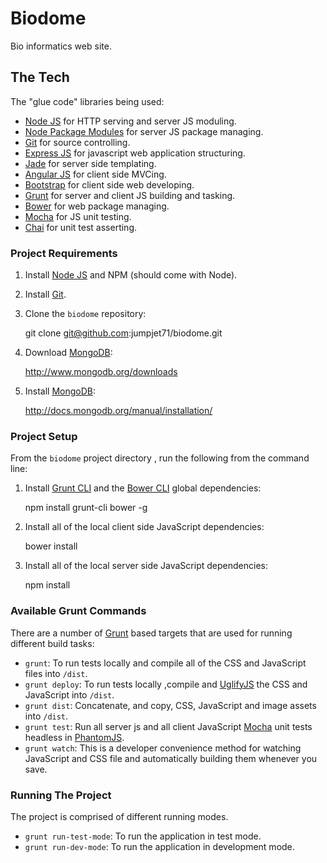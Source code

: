 # Biodome

 Bio informatics web site.

## The Tech

The "glue code" libraries being used:

* [Node JS](http://nodejs.org/) for HTTP serving and server JS moduling.
* [Node Package Modules](https://npmjs.org/) for server JS package managing.
* [Git](http://git-scm.com/) for source controlling.
* [Express JS](http://www.expressjs.com/) for javascript web application structuring.
* [Jade](http://www.jade-lang.com/) for server side templating.
* [Angular JS](http://angularjs.org/) for client side MVCing.
* [Bootstrap](http://twitter.github.com/bootstrap/) for client side web developing.
* [Grunt](http://www.gruntjs.com/) for server and client JS building and tasking.
* [Bower](http://bower.io/) for web package managing.
* [Mocha](http://visionmedia.github.io/mocha/) for JS unit testing.
* [Chai](http://chaijs.com/) for unit test asserting.

### Project Requirements

1) Install [Node JS](http://nodejs.org/) and NPM (should come with Node).

2) Install [Git](http://git-scm.com/).

3) Clone the `biodome` repository:

    git clone git@github.com:jumpjet71/biodome.git

4) Download [MongoDB](http://www.mongodb.org/):

    http://www.mongodb.org/downloads

5) Install [MongoDB](http://www.mongodb.org/):

    http://docs.mongodb.org/manual/installation/

### Project Setup

From the `biodome` project directory , run the following from the command line:

1) Install [Grunt CLI](https://github.com/gruntjs/grunt-cli) and the [Bower CLI](http://sindresorhus.com/bower-components/) global dependencies:

	npm install grunt-cli bower -g

2) Install all of the local client side JavaScript dependencies:

	bower install

3) Install all of the local server side JavaScript dependencies:

	npm install

### Available Grunt Commands

There are a number of [Grunt](http://www.gruntjs.com/) based targets that are used for running different build tasks:

* `grunt`: To run tests locally and compile all of the CSS and JavaScript files into `/dist`.
* `grunt deploy`: To run tests locally ,compile and [UglifyJS](http://lisperator.net/uglifyjs/) the CSS and JavaScript into `/dist`.
* `grunt dist`: Concatenate, and copy, CSS, JavaScript and image assets into `/dist`.
* `grunt test`: Run all server js and all client JavaScript [Mocha](http://visionmedia.github.io/mocha/) unit tests headless in [PhantomJS](http://phantomjs.org/).
* `grunt watch`: This is a developer convenience method for watching JavaScript and CSS file and automatically building them whenever you save.

### Running The Project

The project is comprised of different running modes.

* `grunt run-test-mode`: To run the application in test mode.
* `grunt run-dev-mode`: To run the application in development mode.